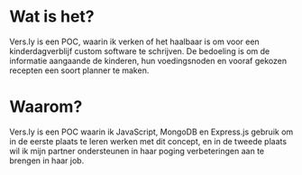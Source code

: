 # Wat is het?

Vers.ly is een POC, waarin ik verken of het haalbaar is om voor een kinderdagverblijf custom software te schrijven.
De bedoeling is om de informatie aangaande de kinderen, hun voedingsnoden en vooraf gekozen recepten een soort planner te maken.

# Waarom?

Vers.ly is een POC waarin ik JavaScript, MongoDB en Express.js gebruik om in de eerste plaats te leren werken met dit concept, en in de tweede plaats wil ik mijn partner ondersteunen in haar poging verbeteringen aan te brengen in haar job. 

